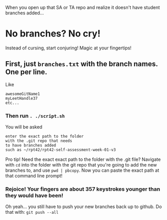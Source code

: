 When you open up that SA or TA repo and realize it doesn't have student branches added...

# No branches? No cry!

Instead of cursing, start conjuring! Magic at your fingertips!

## First, just `branches.txt` with the branch names. One per line.

Like 
```
awesomeGitName1
myLeetHandle37
etc...
```

### Then run `. ./script.sh`

You will be asked

```
enter the exact path to the folder
with the .git repo that needs
to have branches added
such as ~/rpt42/rpt42-self-assessment-week-01-v3
```

Pro tip! Need the exact exact path to the folder with the .git file?
Navigate with `cd` into the folder with the git repo that you're going
to add the new branches to, and use `pwd | pbcopy`.
Now you can paste the exact path at that command line prompt!

### Rejoice! Your fingers are about 357 keystrokes younger than they would have been! 

Oh yeah... you still have to push your new branches back up to github.
Do that with:
`git push --all`
